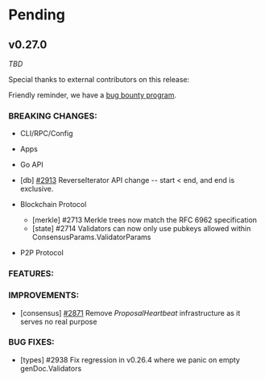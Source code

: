 # Pending

## v0.27.0

*TBD*

Special thanks to external contributors on this release:

Friendly reminder, we have a [bug bounty
program](https://hackerone.com/tendermint).

### BREAKING CHANGES:

* CLI/RPC/Config

* Apps

* Go API

- [db] [\#2913](https://github.com/tendermint/tendermint/pull/2913) ReverseIterator API change -- start < end, and end is exclusive.

* Blockchain Protocol
  * [merkle] \#2713 Merkle trees now match the RFC 6962 specification
  * [state] \#2714 Validators can now only use pubkeys allowed within ConsensusParams.ValidatorParams

* P2P Protocol

### FEATURES:

### IMPROVEMENTS:
- [consensus] [\#2871](https://github.com/tendermint/tendermint/issues/2871) Remove *ProposalHeartbeat* infrastructure as it serves no real purpose

### BUG FIXES:
- [types] \#2938 Fix regression in v0.26.4 where we panic on empty
  genDoc.Validators
